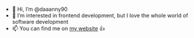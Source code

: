 - 👋 Hi, I’m @daaanny90
- 👀 I’m interested in frontend development, but I love the whole world of software development
- 📫 You can find me on [my website](https://dannyspina.com) 👍

<!---
daaanny90/daaanny90 is a ✨ special ✨ repository because its `README.md` (this file) appears on your GitHub profile.
You can click the Preview link to take a look at your changes.
--->
